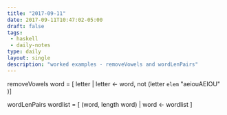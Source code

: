 ```yaml
---
title: "2017-09-11"
date: 2017-09-11T10:47:02-05:00
draft: false
tags: 
 - haskell
 - daily-notes
type: daily
layout: single
description: "worked examples - removeVowels and wordLenPairs"
---
```


removeVowels word = [ letter | letter <- word, not (letter `elem` "aeiouAEIOU" )]

wordLenPairs wordlist = [ (word, length word) | word <- wordlist ]

